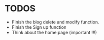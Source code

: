 # TODOS

 - Finish the blog delete and modify function.
 - Finish the Sign up function
 - Think about the home page (important !!!)
